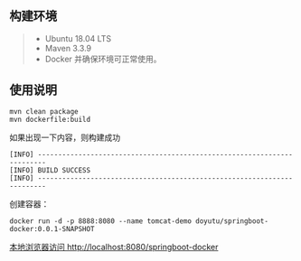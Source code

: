 ## 构建环境
>- Ubuntu 18.04 LTS
>- Maven 3.3.9
>- Docker
并确保环境可正常使用。
## 使用说明
```
mvn clean package
mvn dockerfile:build
```
如果出现一下内容，则构建成功
```
[INFO] ------------------------------------------------------------------------
[INFO] BUILD SUCCESS
[INFO] ------------------------------------------------------------------------
```

创建容器：
```
docker run -d -p 8888:8080 --name tomcat-demo doyutu/springboot-docker:0.0.1-SNAPSHOT
```

[本地浏览器访问 http://localhost:8080/springboot-docker](http://localhost:8080/springboot-docker) 
